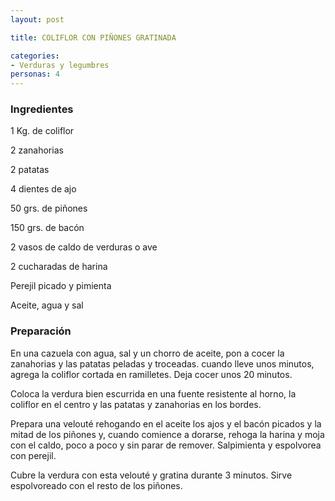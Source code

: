 ```yaml
---
layout: post

title: COLIFLOR CON PIÑONES GRATINADA

categories:
- Verduras y legumbres
personas: 4 
---
```

<h3>Ingredientes</h3>
1 Kg. de coliflor

2 zanahorias

2 patatas

4 dientes de ajo

50 grs. de piñones

150 grs. de bacón

2 vasos de caldo de verduras o ave

2 cucharadas de harina

Perejil picado y pimienta

Aceite, agua y sal

<h3>Preparación</h3>
En una cazuela con agua, sal y un chorro de aceite, pon a cocer la zanahorias y las patatas peladas y troceadas. cuando lleve unos minutos, agrega la coliflor cortada en ramilletes. Deja cocer unos 20 minutos.

Coloca la verdura bien escurrida en una fuente resistente al horno, la coliflor en el centro y las patatas y zanahorias en los bordes.

Prepara una velouté rehogando en el aceite los ajos y el bacón picados y la mitad de los piñones y, cuando comience a dorarse, rehoga la harina y moja con el caldo, poco a poco y sin parar de remover. Salpimienta y espolvorea con perejil.

Cubre la verdura con esta velouté y gratina durante 3 minutos. Sirve espolvoreado con el resto de los piñones.

